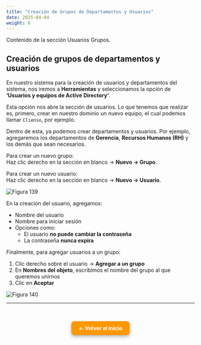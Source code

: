 ```yaml
---
title: "Creación de Grupos de Departamentos y Usuarios"
date: 2025-04-04
weight: 6
---
```


Contenido de la sección Usuarios Grupos.

<!--more-->

## Creación de grupos de departamentos y usuarios

En nuestro sistema para la creación de usuarios y departamentos del sistema, nos iremos a **Herramientas** y seleccionamos la opción de **‘Usuarios y equipos de Active Directory’**.

Esta opción nos abre la sección de usuarios. Lo que tenemos que realizar es, primero, crear en nuestro dominio un nuevo equipo, el cual podemos llamar `Clienso`, por ejemplo.

Dentro de esta, ya podemos crear departamentos y usuarios. Por ejemplo, agregaremos los departamentos de **Gerencia**, **Recursos Humanos (RH)** y los demás que sean necesarios.

Para crear un nuevo grupo:  
Haz clic derecho en la sección en blanco → **Nuevo → Grupo**.

Para crear un nuevo usuario:  
Haz clic derecho en la sección en blanco → **Nuevo → Usuario**.

![Figura 139](../images/139.png)

En la creación del usuario, agregamos:

- Nombre del usuario
- Nombre para iniciar sesión
- Opciones como:
  - El usuario **no puede cambiar la contraseña**
  - La contraseña **nunca expira**

Finalmente, para agregar usuarios a un grupo:

1. Clic derecho sobre el usuario → **Agregar a un grupo**
2. En **Nombres del objeto**, escribimos el nombre del grupo al que queremos unirnos
3. Clic en **Aceptar**

![Figura 140](../images/140.png)

---

<div style="text-align: center; margin-top: 3rem;">
  <a href="https://katherine506.github.io/clienSO/" style="
    display: inline-block;
    background-color: #ff9800;
    color: white;
    padding: 10px 20px;
    border-radius: 8px;
    text-decoration: none;
    font-weight: bold;
    box-shadow: 0 4px 10px rgba(0, 0, 0, 0.3);
    transition: background-color 0.2s ease;">
    ← Volver al inicio
  </a>
</div>
